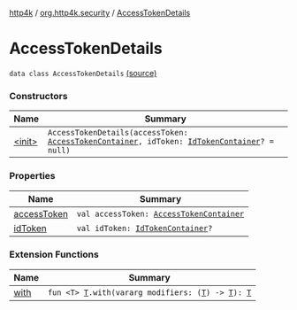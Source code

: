 [http4k](../../index.md) / [org.http4k.security](../index.md) / [AccessTokenDetails](./index.md)

# AccessTokenDetails

`data class AccessTokenDetails` [(source)](https://github.com/http4k/http4k/blob/master/http4k-security-oauth/src/main/kotlin/org/http4k/security/AccessTokenContainer.kt#L10)

### Constructors

| Name | Summary |
|---|---|
| [&lt;init&gt;](-init-.md) | `AccessTokenDetails(accessToken: `[`AccessTokenContainer`](../-access-token-container/index.md)`, idToken: `[`IdTokenContainer`](../../org.http4k.security.openid/-id-token-container/index.md)`? = null)` |

### Properties

| Name | Summary |
|---|---|
| [accessToken](access-token.md) | `val accessToken: `[`AccessTokenContainer`](../-access-token-container/index.md) |
| [idToken](id-token.md) | `val idToken: `[`IdTokenContainer`](../../org.http4k.security.openid/-id-token-container/index.md)`?` |

### Extension Functions

| Name | Summary |
|---|---|
| [with](../../org.http4k.core/with.md) | `fun <T> `[`T`](../../org.http4k.core/with.md#T)`.with(vararg modifiers: (`[`T`](../../org.http4k.core/with.md#T)`) -> `[`T`](../../org.http4k.core/with.md#T)`): `[`T`](../../org.http4k.core/with.md#T) |
